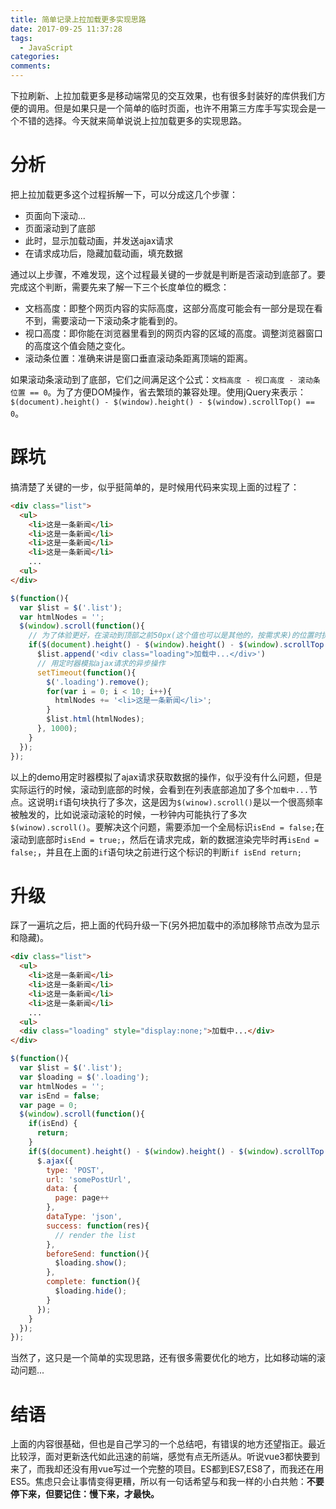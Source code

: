 ```yaml
---
title: 简单记录上拉加载更多实现思路
date: 2017-09-25 11:37:28
tags: 
  - JavaScript
categories: 
comments:
---
```


下拉刷新、上拉加载更多是移动端常见的交互效果，也有很多封装好的库供我们方便的调用。但是如果只是一个简单的临时页面，也许不用第三方库手写实现会是一个不错的选择。今天就来简单说说上拉加载更多的实现思路。
<!-- more -->

# 分析
把上拉加载更多这个过程拆解一下，可以分成这几个步骤：
- 页面向下滚动...
- 页面滚动到了底部
- 此时，显示加载动画，并发送ajax请求
- 在请求成功后，隐藏加载动画，填充数据

通过以上步骤，不难发现，这个过程最关键的一步就是判断是否滚动到底部了。要完成这个判断，需要先来了解一下三个长度单位的概念：

- 文档高度：即整个网页内容的实际高度，这部分高度可能会有一部分是现在看不到，需要滚动一下滚动条才能看到的。
- 视口高度：即你能在浏览器里看到的网页内容的区域的高度。调整浏览器窗口的高度这个值会随之变化。
- 滚动条位置：准确来讲是窗口垂直滚动条距离顶端的距离。

如果滚动条滚动到了底部，它们之间满足这个公式：`文档高度 - 视口高度 - 滚动条位置 == 0`。为了方便DOM操作，省去繁琐的兼容处理。使用jQuery来表示：`$(document).height() - $(window).height() - $(window).scrollTop() == 0`。

# 踩坑
搞清楚了关键的一步，似乎挺简单的，是时候用代码来实现上面的过程了：
```html
<div class="list">
  <ul>
    <li>这是一条新闻</li>
    <li>这是一条新闻</li>
    <li>这是一条新闻</li>
    <li>这是一条新闻</li>
    ...
  <ul>
</div>
```

```javascript
$(function(){
  var $list = $('.list');
  var htmlNodes = '';
  $(window).scroll(function(){
    // 为了体验更好，在滚动到顶部之前50px(这个值也可以是其他的，按需求来)的位置时执行关键操作
    if($(document).height() - $(window).height() - $(window).scrollTop() > 50){
      $list.append('<div class="loading">加载中...</div>')
      // 用定时器模拟ajax请求的异步操作
      setTimeout(function(){
        $('.loading').remove();
        for(var i = 0; i < 10; i++){
          htmlNodes += '<li>这是一条新闻</li>';
        }
        $list.html(htmlNodes);
      }, 1000);
    }
  });
});
```

以上的demo用定时器模拟了ajax请求获取数据的操作，似乎没有什么问题，但是实际运行的时候，滚动到底部的时候，会看到在列表底部追加了多个`加载中...`节点。这说明`if`语句块执行了多次，这是因为`$(winow).scroll()`是以一个很高频率被触发的，比如说滚动滚轮的时候，一秒钟内可能执行了多次`$(winow).scroll()`。要解决这个问题，需要添加一个全局标识`isEnd = false;`在滚动到底部时`isEnd = true;`，然后在请求完成，新的数据渲染完毕时再`isEnd = false;`，并且在上面的`if`语句块之前进行这个标识的判断`if isEnd return;`

# 升级
踩了一遍坑之后，把上面的代码升级一下(另外把加载中的添加移除节点改为显示和隐藏)。
```html
<div class="list">
  <ul>
    <li>这是一条新闻</li>
    <li>这是一条新闻</li>
    <li>这是一条新闻</li>
    <li>这是一条新闻</li>
    ...
  <ul>
  <div class="loading" style="display:none;">加载中...</div>
</div>
```

```javascript
$(function(){
  var $list = $('.list');
  var $loading = $('.loading');
  var htmlNodes = '';
  var isEnd = false;
  var page = 0;
  $(window).scroll(function(){
    if(isEnd) {
      return;
    }
    if($(document).height() - $(window).height() - $(window).scrollTop() > 50){
      $.ajax({
        type: 'POST',
        url: 'somePostUrl',
        data: {
          page: page++
        },
        dataType: 'json',
        success: function(res){
          // render the list
        },
        beforeSend: function(){
          $loading.show();
        },
        complete: function(){
          $loading.hide();
        }
      });
    }
  });
});
```
当然了，这只是一个简单的实现思路，还有很多需要优化的地方，比如移动端的滚动问题...

# 结语
上面的内容很基础，但也是自己学习的一个总结吧，有错误的地方还望指正。最近比较浮，面对更新迭代如此迅速的前端，感觉有点无所适从。听说vue3都快要到来了，而我却还没有用vue写过一个完整的项目。ES都到ES7,ES8了，而我还在用ES5。焦虑只会让事情变得更糟，所以有一句话希望与和我一样的小白共勉：**不要停下来，但要记住：慢下来，才最快。**